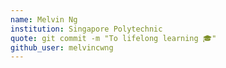 ```yaml
---
name: Melvin Ng
institution: Singapore Polytechnic
quote: git commit -m "To lifelong learning 🎓"
github_user: melvincwng
---
```

